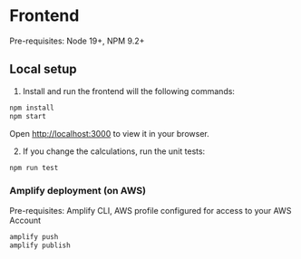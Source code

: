 # Frontend

Pre-requisites: Node 19+, NPM 9.2+

## Local setup

1. Install and run the frontend will the following commands:

```bash
npm install
npm start
```

Open [http://localhost:3000](http://localhost:3000) to view it in your browser.

2. If you change the calculations, run the unit tests:

```bash
npm run test
```

### Amplify deployment (on AWS)

Pre-requisites: Amplify CLI, AWS profile configured for access to your AWS Account

```bash
amplify push
amplify publish
```
